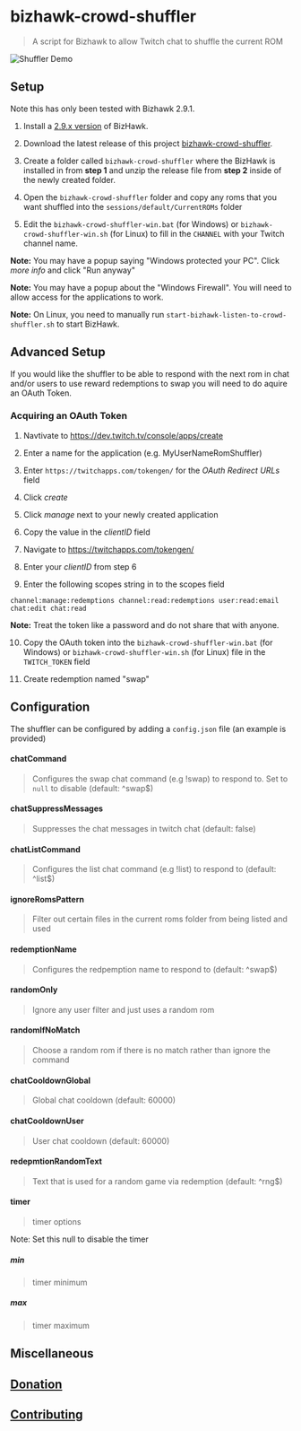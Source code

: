 # bizhawk-crowd-shuffler

> A script for Bizhawk to allow Twitch chat to shuffle the current ROM 

![Shuffler Demo](/examples/demo_gifs/bizhawk-crowd-shuffler.gif)

## Setup

Note this has only been tested with Bizhawk 2.9.1.

1. Install a [2.9.x version](https://github.com/TASVideos/BizHawk/releases/tag/2.9.1) of BizHawk.

2. Download the latest release of this project [bizhawk-crowd-shuffler](https://github.com/alexjpaz-twitch/bizhawk-crowd-shuffler/releases/latest).

3. Create a folder called `bizhawk-crowd-shuffler` where the BizHawk is installed in from **step 1** and unzip the release file from **step 2** inside of the newly created folder.

4. Open the `bizhawk-crowd-shuffler` folder and copy any roms that you want shuffled into the `sessions/default/CurrentROMs` folder 

5. Edit the `bizhawk-crowd-shuffler-win.bat` (for Windows) or `bizhawk-crowd-shuffler-win.sh` (for Linux) to fill in the `CHANNEL` with your Twitch channel name.

**Note:** You may have a popup saying "Windows protected your PC". Click *more info* and click "Run anyway"

**Note:** You may have a popup about the "Windows Firewall". You will need to allow access for the applications to work.

**Note:** On Linux, you need to manually run `start-bizhawk-listen-to-crowd-shuffler.sh` to start BizHawk.

## Advanced Setup

If you would like the shuffler to be able to respond with the next rom in chat and/or users to use reward redemptions to swap you will  need to do aquire an OAuth Token.

### Acquiring an OAuth Token

1. Navtivate to https://dev.twitch.tv/console/apps/create

2. Enter a name for the application (e.g. MyUserNameRomShuffler)

3. Enter `https://twitchapps.com/tokengen/` for the *OAuth Redirect URLs* field

4. Click *create*

5. Click *manage* next to your newly created application

6. Copy the value in the *clientID* field 

7. Navigate to https://twitchapps.com/tokengen/

8. Enter your *clientID* from step 6

9. Enter the following scopes string in to the scopes field

```
channel:manage:redemptions channel:read:redemptions user:read:email chat:edit chat:read
```

**Note:** Treat the token like a password and do not share that with anyone.
 
10. Copy the OAuth token into the `bizhawk-crowd-shuffler-win.bat` (for Windows) or `bizhawk-crowd-shuffler-win.sh` (for Linux) file in the `TWITCH_TOKEN` field

11. Create redemption named "swap"

## Configuration

The shuffler can be configured by adding a `config.json` file (an example is provided)

#### chatCommand

> Configures the swap chat command (e.g !swap) to respond to. Set to `null` to disable (default: ^swap$)

#### chatSuppressMessages

> Suppresses the chat messages in twitch chat (default: false)

#### chatListCommand

> Configures the list chat command (e.g !list) to respond to (default: ^list$)

#### ignoreRomsPattern

> Filter out certain files in the current roms folder from being listed and used

#### redemptionName

> Configures the redpemption name to respond to (default: ^swap$)

#### randomOnly

> Ignore any user filter and just uses a random rom

#### randomIfNoMatch

> Choose a random rom if there is no match rather than ignore the command

#### chatCooldownGlobal

> Global chat cooldown (default: 60000)

#### chatCooldownUser

> User chat cooldown (default: 60000)

#### redepmtionRandomText

> Text that is used for a random game via redemption (default: ^rng$)

#### timer

> timer options

Note: Set this null to disable the timer

##### min

> timer minimum

##### max

> timer maximum


## Miscellaneous

## [Donation](https://streamlabs.com/alexjpaz/tip)

## [Contributing](./CONTRIBUTING.md)
